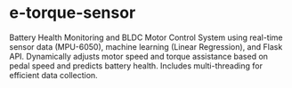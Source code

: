 # e-torque-sensor
Battery Health Monitoring and BLDC Motor Control System using real-time sensor data (MPU-6050), machine learning (Linear Regression), and Flask API. Dynamically adjusts motor speed and torque assistance based on pedal speed and predicts battery health. Includes multi-threading for efficient data collection.
